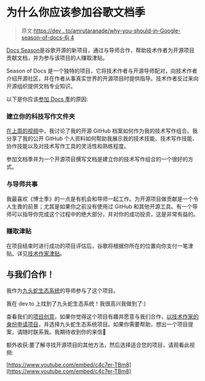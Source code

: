 # 为什么你应该参加谷歌文档季

> 原文:[https://dev . to/amrutaranade/why-you-should-in-Google-season-of-docs-6j 4](https://dev.to/amrutaranade/why-you-should-participate-in-google-season-of-docs-6j4)

[Docs Season](https://developers.google.com/season-of-docs/)是谷歌开源的新项目，通过与导师合作，帮助技术作者为开源项目贡献文档，并为参与该项目的人赚取津贴。

Season of Docs 是一个独特的项目，它将技术作者与开源导师配对，向技术作者介绍开源社区，并在作者从事真实世界的开源项目时提供指导。技术作者反过来向开源组织提供文档专业知识。

以下是你应该[参加 Docs 季](https://developers.google.com/season-of-docs/docs/tech-writer-guide)的原因:

### [](#build-your-tech-writing-portfolio)建立你的科技写作文件夹

[在上周的视频](https://www.youtube.com/watch?v=68ddwfpXHrE&feature=youtu.be)中，我讨论了我的开源 GitHub 档案如何作为我的技术写作组合。我分享了我的公开 GitHub 个人资料如何帮助我展示我的技术技能、技术写作技能、协作技能以及对技术写作工具的灵活性和熟练程度。

参加文档季并为一个开源项目撰写文档是建立你的技术写作组合的一个很好的方式。

### [](#work-with-mentors)与导师共事

我最喜欢《博士季》的一点是有机会和导师一起工作。为开源项目做贡献是一个令人生畏的前景；尤其是如果你之前没有使用过 GitHub 和其他开源工具。有一个导师可以指导你完成这个过程中的绝大部分，并对你的成功投资，这是非常有益的。

### [](#earn-a-stipend)赚取津贴

在项目结束时进行成功的项目评估后，谷歌将根据你所在的位置向你支付一笔津贴。详见[技术作家津贴](https://developers.google.com/season-of-docs/docs/tech-writer-stipends)。

## [](#work-with-us)与我们合作！

我作为[九头蛇生态系统](https://www.hydraecosystem.org)的导师参与了这个项目。

我在 dev.to 上找到了九头蛇生态系统！我很高兴我做到了:)

查看我们的[项目创意](https://www.hydraecosystem.org/seasonofdocs-2019)，如果你觉得这个项目有趣并愿意与我们合作，[以技术作家的身份申请项目](https://developers.google.com/season-of-docs/docs/tech-writer-application-hints)，并选择九头蛇生态系统项目。如果你需要帮助，想出一个项目提案，请随时联系我。我期待收到你的来信🙂

额外收获:要了解寻找开源项目的其他方法，然后选择适合您的项目，请观看此视频:

[https://www.youtube.com/embed/c4c7er-TBm8](https://www.youtube.com/embed/c4c7er-TBm8)